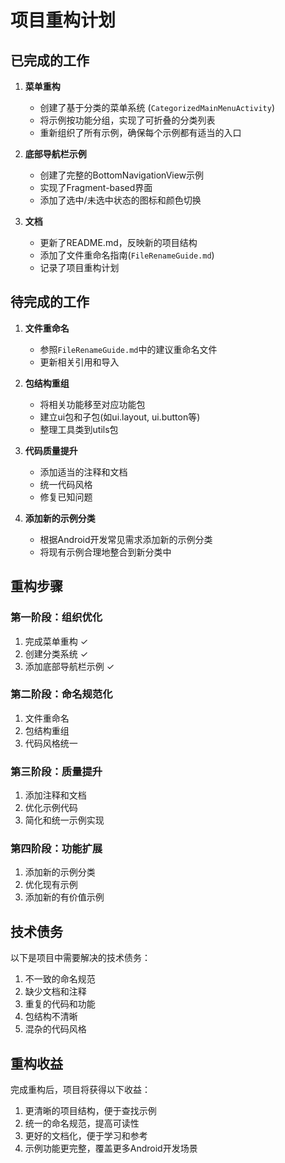 # 项目重构计划

## 已完成的工作

1. **菜单重构**
   - 创建了基于分类的菜单系统 (`CategorizedMainMenuActivity`)
   - 将示例按功能分组，实现了可折叠的分类列表
   - 重新组织了所有示例，确保每个示例都有适当的入口

2. **底部导航栏示例**
   - 创建了完整的BottomNavigationView示例
   - 实现了Fragment-based界面
   - 添加了选中/未选中状态的图标和颜色切换

3. **文档**
   - 更新了README.md，反映新的项目结构
   - 添加了文件重命名指南(`FileRenameGuide.md`)
   - 记录了项目重构计划

## 待完成的工作

1. **文件重命名**
   - 参照`FileRenameGuide.md`中的建议重命名文件
   - 更新相关引用和导入

2. **包结构重组**
   - 将相关功能移至对应功能包
   - 建立ui包和子包(如ui.layout, ui.button等)
   - 整理工具类到utils包

3. **代码质量提升**
   - 添加适当的注释和文档
   - 统一代码风格
   - 修复已知问题

4. **添加新的示例分类**
   - 根据Android开发常见需求添加新的示例分类
   - 将现有示例合理地整合到新分类中

## 重构步骤

### 第一阶段：组织优化
1. 完成菜单重构 ✓
2. 创建分类系统 ✓
3. 添加底部导航栏示例 ✓

### 第二阶段：命名规范化
1. 文件重命名
2. 包结构重组
3. 代码风格统一

### 第三阶段：质量提升
1. 添加注释和文档
2. 优化示例代码
3. 简化和统一示例实现

### 第四阶段：功能扩展
1. 添加新的示例分类
2. 优化现有示例
3. 添加新的有价值示例

## 技术债务

以下是项目中需要解决的技术债务：

1. 不一致的命名规范
2. 缺少文档和注释
3. 重复的代码和功能
4. 包结构不清晰
5. 混杂的代码风格

## 重构收益

完成重构后，项目将获得以下收益：

1. 更清晰的项目结构，便于查找示例
2. 统一的命名规范，提高可读性
3. 更好的文档化，便于学习和参考
4. 示例功能更完整，覆盖更多Android开发场景 